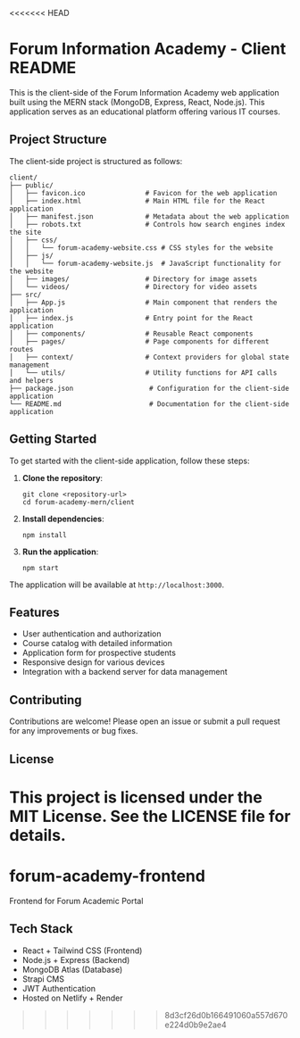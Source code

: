 <<<<<<< HEAD
# Forum Information Academy - Client README

This is the client-side of the Forum Information Academy web application built using the MERN stack (MongoDB, Express, React, Node.js). This application serves as an educational platform offering various IT courses.

## Project Structure

The client-side project is structured as follows:

```
client/
├── public/
│   ├── favicon.ico               # Favicon for the web application
│   ├── index.html                # Main HTML file for the React application
│   ├── manifest.json             # Metadata about the web application
│   ├── robots.txt                # Controls how search engines index the site
│   ├── css/
│   │   └── forum-academy-website.css # CSS styles for the website
│   ├── js/
│   │   └── forum-academy-website.js  # JavaScript functionality for the website
│   ├── images/                   # Directory for image assets
│   └── videos/                   # Directory for video assets
├── src/
│   ├── App.js                    # Main component that renders the application
│   ├── index.js                  # Entry point for the React application
│   ├── components/               # Reusable React components
│   ├── pages/                    # Page components for different routes
│   ├── context/                  # Context providers for global state management
│   └── utils/                    # Utility functions for API calls and helpers
├── package.json                   # Configuration for the client-side application
└── README.md                      # Documentation for the client-side application
```

## Getting Started

To get started with the client-side application, follow these steps:

1. **Clone the repository**:
   ```
   git clone <repository-url>
   cd forum-academy-mern/client
   ```

2. **Install dependencies**:
   ```
   npm install
   ```

3. **Run the application**:
   ```
   npm start
   ```

The application will be available at `http://localhost:3000`.

## Features

- User authentication and authorization
- Course catalog with detailed information
- Application form for prospective students
- Responsive design for various devices
- Integration with a backend server for data management

## Contributing

Contributions are welcome! Please open an issue or submit a pull request for any improvements or bug fixes.

## License

This project is licensed under the MIT License. See the LICENSE file for details.
=======
# forum-academy-frontend
Frontend for Forum Academic Portal
## Tech Stack
- React + Tailwind CSS (Frontend)
- Node.js + Express (Backend)
- MongoDB Atlas (Database)
- Strapi CMS
- JWT Authentication
- Hosted on Netlify + Render
>>>>>>> 8d3cf26d0b166491060a557d670e224d0b9e2ae4
